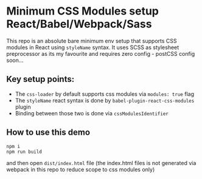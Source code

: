 Minimum CSS Modules setup React/Babel/Webpack/Sass
=============

This repo is an absolute bare minimum env setup that supports CSS modules in React using `styleName` syntax. It uses SCSS as stylesheet preprocessor as its my favourite and requires zero config - postCSS config soon…

## Key setup points:

- The `css-loader` by default supports css modules via `modules: true` flag
- The `styleName` react syntax is done by `babel-plugin-react-css-modules` plugin
- Binding between those two is done via `cssModulesIdentifier`


## How to use this demo
```
npm i
npm run build
```

and then open `dist/index.html` file (the index.html files is not generated via webpack in this repo to reduce scope to css modules only) 
